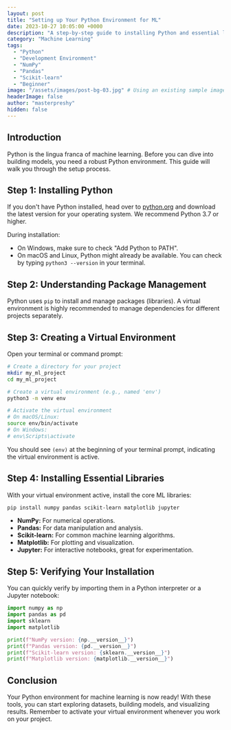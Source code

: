 ```yaml
---
layout: post
title: "Setting up Your Python Environment for ML"
date: 2023-10-27 10:05:00 +0000
description: "A step-by-step guide to installing Python and essential libraries like NumPy, Pandas, and Scikit-learn for your machine learning projects."
category: "Machine Learning"
tags:
  - "Python"
  - "Development Environment"
  - "NumPy"
  - "Pandas"
  - "Scikit-learn"
  - "Beginner"
image: "/assets/images/post-bg-03.jpg" # Using an existing sample image
headerImage: false
author: "masterpreshy"
hidden: false
---
```


## Introduction
Python is the lingua franca of machine learning. Before you can dive into building models, you need a robust Python environment. This guide will walk you through the setup process.

## Step 1: Installing Python
If you don't have Python installed, head over to [python.org](https://www.python.org/downloads/) and download the latest version for your operating system. We recommend Python 3.7 or higher.

During installation:
- On Windows, make sure to check "Add Python to PATH".
- On macOS and Linux, Python might already be available. You can check by typing `python3 --version` in your terminal.

## Step 2: Understanding Package Management
Python uses `pip` to install and manage packages (libraries). A virtual environment is highly recommended to manage dependencies for different projects separately.

## Step 3: Creating a Virtual Environment
Open your terminal or command prompt:
```bash
# Create a directory for your project
mkdir my_ml_project
cd my_ml_project

# Create a virtual environment (e.g., named 'env')
python3 -m venv env

# Activate the virtual environment
# On macOS/Linux:
source env/bin/activate
# On Windows:
# env\Scripts\activate
```
You should see `(env)` at the beginning of your terminal prompt, indicating the virtual environment is active.

## Step 4: Installing Essential Libraries
With your virtual environment active, install the core ML libraries:
```bash
pip install numpy pandas scikit-learn matplotlib jupyter
```
-   **NumPy:** For numerical operations.
-   **Pandas:** For data manipulation and analysis.
-   **Scikit-learn:** For common machine learning algorithms.
-   **Matplotlib:** For plotting and visualization.
-   **Jupyter:** For interactive notebooks, great for experimentation.

## Step 5: Verifying Your Installation
You can quickly verify by importing them in a Python interpreter or a Jupyter notebook:
```python
import numpy as np
import pandas as pd
import sklearn
import matplotlib

print(f"NumPy version: {np.__version__}")
print(f"Pandas version: {pd.__version__}")
print(f"Scikit-learn version: {sklearn.__version__}")
print(f"Matplotlib version: {matplotlib.__version__}")
```

## Conclusion
Your Python environment for machine learning is now ready! With these tools, you can start exploring datasets, building models, and visualizing results. Remember to activate your virtual environment whenever you work on your project.

